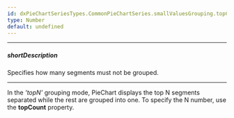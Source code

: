 ```yaml
---
id: dxPieChartSeriesTypes.CommonPieChartSeries.smallValuesGrouping.topCount
type: Number
default: undefined
---
```

---
##### shortDescription
Specifies how many segments must not be grouped.

---
In the *'topN'* grouping mode, PieChart displays the top N segments separated while the rest are grouped into one. To specify the N number, use the **topCount** property.